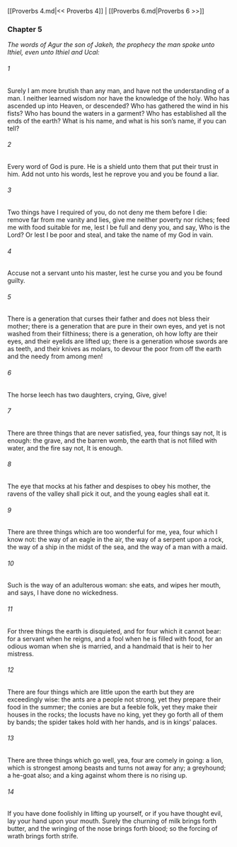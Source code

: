 [[Proverbs 4.md|<< Proverbs 4]]  |  [[Proverbs 6.md|Proverbs 6 >>]]

### Chapter 5

*The words of Agur the son of Jakeh, the prophecy the man spoke unto Ithiel, even unto Ithiel and Ucal:*

###### 1
Surely I am more brutish than any man, and have not the understanding of a man. I neither learned wisdom nor have the knowledge of the holy. Who has ascended up into Heaven, or descended? Who has gathered the wind in his fists? Who has bound the waters in a garment? Who has established all the ends of the earth? What is his name, and what is his son’s name, if you can tell?

###### 2
Every word of God is pure. He is a shield unto them that put their trust in him. Add not unto his words, lest he reprove you and you be found a liar.

###### 3
Two things have I required of you, do not deny me them before I die: remove far from me vanity and lies, give me neither poverty nor riches; feed me with food suitable for me, lest I be full and deny you, and say, Who is the Lord? Or lest I be poor and steal, and take the name of my God in vain.

###### 4
Accuse not a servant unto his master, lest he curse you and you be found guilty.

###### 5
There is a generation that curses their father and does not bless their mother; there is a generation that are pure in their own eyes, and yet is not washed from their filthiness; there is a generation, oh how lofty are their eyes, and their eyelids are lifted up; there is a generation whose swords are as teeth, and their knives as molars, to devour the poor from off the earth and the needy from among men!

###### 6
The horse leech has two daughters, crying, Give, give!

###### 7
There are three things that are never satisfied, yea, four things say not, It is enough: the grave, and the barren womb, the earth that is not filled with water, and the fire say not, It is enough.

###### 8
The eye that mocks at his father and despises to obey his mother, the ravens of the valley shall pick it out, and the young eagles shall eat it.

###### 9
There are three things which are too wonderful for me, yea, four which I know not: the way of an eagle in the air, the way of a serpent upon a rock, the way of a ship in the midst of the sea, and the way of a man with a maid.

###### 10
Such is the way of an adulterous woman: she eats, and wipes her mouth, and says, I have done no wickedness.

###### 11
For three things the earth is disquieted, and for four which it cannot bear: for a servant when he reigns, and a fool when he is filled with food, for an odious woman when she is married, and a handmaid that is heir to her mistress.

###### 12
There are four things which are little upon the earth but they are exceedingly wise: the ants are a people not strong, yet they prepare their food in the summer; the conies are but a feeble folk, yet they make their houses in the rocks; the locusts have no king, yet they go forth all of them by bands; the spider takes hold with her hands, and is in kings’ palaces.

###### 13
There are three things which go well, yea, four are comely in going: a lion, which is strongest among beasts and turns not away for any; a greyhound; a he-goat also; and a king against whom there is no rising up.

###### 14
If you have done foolishly in lifting up yourself, or if you have thought evil, lay your hand upon your mouth. Surely the churning of milk brings forth butter, and the wringing of the nose brings forth blood; so the forcing of wrath brings forth strife.
